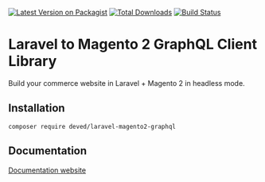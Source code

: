 [![Latest Version on Packagist](https://img.shields.io/packagist/v/deved/laravel-magento2-graphql.svg?style=flat-square)](https://packagist.org/packages/deved/laravel-magento2-graphql)
[![Total Downloads](https://img.shields.io/packagist/dt/deved/laravel-magento2-graphql.svg?style=flat-square)](https://packagist.org/packages/deved/laravel-magento2-graphql)
[![Build Status](https://travis-ci.org/deved-it/laravel-magento2-graphql.svg?branch=main)](https://travis-ci.org/deved-it/laravel-magento2-graphql)

# Laravel to Magento 2 GraphQL Client Library

Build your commerce website in Laravel + Magento 2 in headless mode.

## Installation

    composer require deved/laravel-magento2-graphql

## Documentation

[Documentation website](https://deved-it.github.io/laravel-magento2-graphql/)
